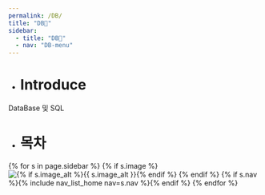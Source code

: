 ```yaml
---
permalink: /DB/
title: "DB🦁"
sidebar:
  - title: "DB🦁"
  - nav: "DB-menu"
---
```


- # Introduce

DataBase 및 SQL

- # 목차

{% for s in page.sidebar %}
{% if s.image %}
<img src="{{ s.image | relative_url }}"
             alt="{% if s.image_alt %}{{ s.image_alt }}{% endif %}">
{% endif %}
{% if s.nav %}{% include nav_list_home nav=s.nav %}{% endif %}
{% endfor %}


